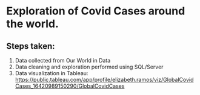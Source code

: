 # Exploration of Covid Cases around the world.

## Steps taken:

1. Data collected from Our World in Data
2. Data cleaning and exploration performed using SQL/Server
3. Data visualization in Tableau: https://public.tableau.com/app/profile/elizabeth.ramos/viz/GlobalCovidCases_16420989150290/GlobalCovidCases
